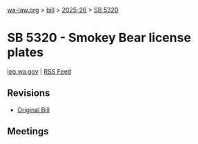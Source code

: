[wa-law.org](/) > [bill](/bill/) > [2025-26](/bill/2025-26/) > [SB 5320](/bill/2025-26/sb/5320/)

# SB 5320 - Smokey Bear license plates
[leg.wa.gov](https://app.leg.wa.gov/billsummary?BillNumber=5320&Year=2025&Initiative=false) | [RSS Feed](./rss.xml)

## Revisions
* [Original Bill](1/)

## Meetings